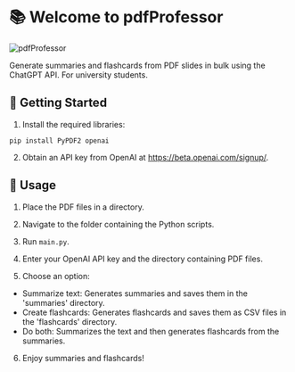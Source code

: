 # 📚 Welcome to pdfProfessor

![pdfProfessor](https://ray.so/QPZWx96)

Generate summaries and flashcards from PDF slides in bulk using the ChatGPT API. For university students.

## 🚀 Getting Started

1. Install the required libraries:

`pip install PyPDF2 openai`

2. Obtain an API key from OpenAI at https://beta.openai.com/signup/.

## 🔧 Usage

1. Place the PDF files in a directory.

2. Navigate to the folder containing the Python scripts.

3. Run `main.py`.

4. Enter your OpenAI API key and the directory containing PDF files.

5. Choose an option:
- Summarize text: Generates summaries and saves them in the 'summaries' directory.
- Create flashcards: Generates flashcards and saves them as CSV files in the 'flashcards' directory.
- Do both: Summarizes the text and then generates flashcards from the summaries.

6. Enjoy summaries and flashcards!
